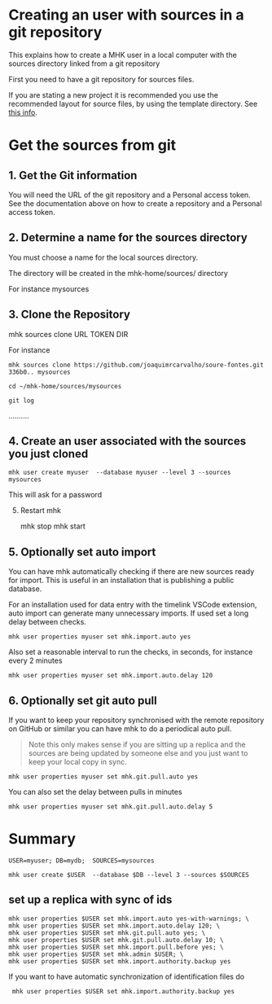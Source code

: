 # Creating an user with sources in a git repository

This explains how to create a MHK user in a local computer with the sources directory linked from a git repository

First you need to have a git repository for sources files. 

If you are stating a new project it is recommended you
use the recommended layout for source files, by using
the template directory. See [this info](new_source_repository_from_template.md).


# Get the sources from git

## 1. Get the Git information

You will need the URL of the git repository and a Personal access token. See the documentation above on how to create a repository and a Personal access token.

## 2. Determine a name for the sources directory

You must choose a name for the local sources directory.

The directory will be created in the mhk-home/sources/ directory

For instance mysources

## 3. Clone the Repository

 mhk sources clone URL TOKEN DIR

For instance

    mhk sources clone https://github.com/joaquimrcarvalho/soure-fontes.git  336b0.. mysources

    cd ~/mhk-home/sources/mysources

    git log


..........

## 4. Create an user associated with the sources you just cloned

    mhk user create myuser  --database myuser --level 3 --sources mysources

This will ask for a password

5. Restart mhk

    mhk stop
    mhk start

## 5. Optionally set auto import

You can have mhk automatically checking if there are new sources ready for import. This is useful in an installation that is publishing a public
database. 

For an installation used for data entry with the
timelink VSCode extension, auto import can generate many unnecessary
imports. If used set a long delay between checks. 

    mhk user properties myuser set mhk.import.auto yes

Also set a reasonable interval to run the checks, in seconds, for instance every 2 minutes

    mhk user properties myuser set mhk.import.auto.delay 120

## 6. Optionally set git auto pull

If you want to keep your repository synchronised with the remote repository on GitHub or similar you can have mhk to do a periodical auto pull.
> Note this only makes sense if you are sitting up a replica and the sources are being updated by someone else and you just want to keep your local copy in sync.

    mhk user properties myuser set mhk.git.pull.auto yes

You can also set the delay between pulls in minutes

    mhk user properties myuser set mhk.git.pull.auto.delay 5


# Summary

    USER=myuser; DB=mydb;  SOURCES=mysources

    mhk user create $USER  --database $DB --level 3 --sources $SOURCES

## set up a replica with sync of ids

    mhk user properties $USER set mhk.import.auto yes-with-warnings; \
    mhk user properties $USER set mhk.import.auto.delay 120; \
    mhk user properties $USER set mhk.git.pull.auto yes; \
    mhk user properties $USER set mhk.git.pull.auto.delay 10; \
    mhk user properties $USER set mhk.import.pull.before yes; \
    mhk user properties $USER set mhk.admin $USER; \
    mhk user properties $USER set mhk.import.authority.backup yes

If you want to have automatic synchronization of identification files do

     mhk user properties $USER set mhk.import.authority.backup yes